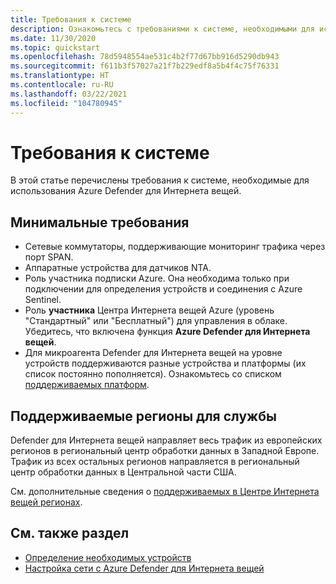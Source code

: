 ```yaml
---
title: Требования к системе
description: Ознакомьтесь с требованиями к системе, необходимыми для использования Azure Defender для Интернета вещей.
ms.date: 11/30/2020
ms.topic: quickstart
ms.openlocfilehash: 78d5948554ae531c4b2f77d67bb916d5290db943
ms.sourcegitcommit: f611b3f57027a21f7b229edf8a5b4f4c75f76331
ms.translationtype: HT
ms.contentlocale: ru-RU
ms.lasthandoff: 03/22/2021
ms.locfileid: "104780945"
---
```

# <a name="system-prerequisites"></a>Требования к системе
В этой статье перечислены требования к системе, необходимые для использования Azure Defender для Интернета вещей.

## <a name="minimum-requirements"></a>Минимальные требования

- Сетевые коммутаторы, поддерживающие мониторинг трафика через порт SPAN.
- Аппаратные устройства для датчиков NTA.
- Роль участника подписки Azure. Она необходима только при подключении для определения устройств и соединения с Azure Sentinel.
- Роль **участника** Центра Интернета вещей Azure (уровень "Стандартный" или "Бесплатный") для управления в облаке. Убедитесь, что включена функция **Azure Defender для Интернета вещей**.
- Для микроагента Defender для Интернета вещей на уровне устройств поддерживаются разные устройства и платформы (их список постоянно пополняется). Ознакомьтесь со списком [поддерживаемых платформ](how-to-deploy-agent.md).

## <a name="supported-service-regions"></a>Поддерживаемые регионы для службы

Defender для Интернета вещей направляет весь трафик из европейских регионов в региональный центр обработки данных в Западной Европе. Трафик из всех остальных регионов направляется в региональный центр обработки данных в Центральной части США.

См. дополнительные сведения о [поддерживаемых в Центре Интернета вещей регионах](https://azure.microsoft.com/global-infrastructure/services/?products=iot-hub).

## <a name="see-also"></a>См. также раздел

- [Определение необходимых устройств](how-to-identify-required-appliances.md)
- [Настройка сети с Azure Defender для Интернета вещей](how-to-set-up-your-network.md)
